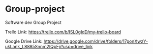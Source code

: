 # Group-project
Software dev Group Project

Trello Link: https://trello.com/b/ISL0gIqD/my-trello-board

Google Drive Link: https://drive.google.com/drive/folders/17ponXwzY-ukLank_L8885Snnm2IQpFjj?usp=drive_link
